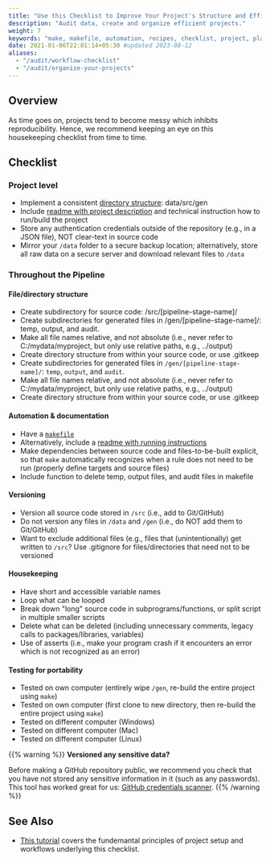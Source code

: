 ```yaml
---
title: "Use this Checklist to Improve Your Project's Structure and Efficiency"
description: "Audit data, create and organize efficient projects."
weight: 7
keywords: "make, makefile, automation, recipes, checklist, project, plan, workflow, project organization, code structure, project checklist"
date: 2021-01-06T22:01:14+05:30 #updated 2023-08-12
aliases:
  - "/audit/workflow-checklist"
  - "/audit/organize-your-projects"
---
```


## Overview

As time goes on, projects tend to become messy which inhibits reproducibility. Hence, we recommend keeping an eye on this housekeeping checklist from time to time.

## Checklist

### Project level
* Implement a consistent [directory structure](/tutorials/project-management/principles-of-project-setup-and-workflow-management/directories/#working-example): data/src/gen
* Include [readme with project description](/tutorials/project-management/principles-of-project-setup-and-workflow-management/documenting-code/#main-project-documentation) and technical instruction how to run/build the project
* Store any authentication credentials outside of the repository (e.g., in a JSON file), NOT clear-text in source code
* Mirror your `/data` folder to a secure backup location; alternatively, store all raw data on a secure server and download relevant files to `/data`

### Throughout the Pipeline
#### File/directory structure  
* Create subdirectory for source code: /src/[pipeline-stage-name]/
* Create subdirectories for generated files in /gen/[pipeline-stage-name]/: temp, output, and audit.
* Make all file names relative, and not absolute (i.e., never refer to C:/mydata/myproject, but only use relative paths, e.g., ../output)
* Create directory structure from within your source code, or use .gitkeep
* Create subdirectories for generated files in `/gen/[pipeline-stage-name]/`: `temp`, `output`, and `audit`.
* Make all file names relative, and not absolute (i.e., never refer to C:/mydata/myproject, but only use relative paths, e.g., ../output)
* Create directory structure from within your source code, or use .gitkeep


#### Automation & documentation
* Have a [`makefile`](/automate/project-setup)
* Alternatively, include a [readme with running instructions](/tutorials/project-management/principles-of-project-setup-and-workflow-management/documenting-code/#main-project-documentation)
* Make dependencies between source code and files-to-be-built explicit, so that `make` automatically recognizes when a rule does not need to be run (properly define targets and source files)
* Include function to delete temp, output files, and audit files in makefile

#### Versioning
* Version all source code stored in `/src` (i.e., add to Git/GitHub)
* Do not version any files in `/data` and `/gen` (i.e., do NOT add them to Git/GitHub)
* Want to exclude additional files (e.g., files that (unintentionally) get written to `/src`? Use .gitignore for files/directories that need not to be versioned

#### Housekeeping
* Have short and accessible variable names
* Loop what can be looped
* Break down "long" source code in subprograms/functions, or split script in multiple smaller scripts
* Delete what can be deleted (including unnecessary comments, legacy calls to packages/libraries, variables)
* Use of asserts (i.e., make your program crash if it encounters an error which is not recognized as an error)

#### Testing for portability
* Tested on own computer (entirely wipe `/gen`, re-build the entire project using `make`)
* Tested on own computer (first clone to new directory, then re-build the entire project using `make`)
* Tested on different computer (Windows)
* Tested on different computer (Mac)
* Tested on different computer (Linux)

{{% warning %}}
**Versioned any sensitive data?**

Before making a GitHub repository public, we recommend you check that you have not stored any sensitive information in it (such as any passwords).
This tool has worked great for us: [GitHub credentials scanner](https://geekflare.com/github-credentials-scanner/).
{{% /warning %}}


## See Also

- [This tutorial](/tutorials/project-management/principles-of-project-setup-and-workflow-management/overview/) covers the fundemantal principles of project setup and workflows underlying this checklist.

